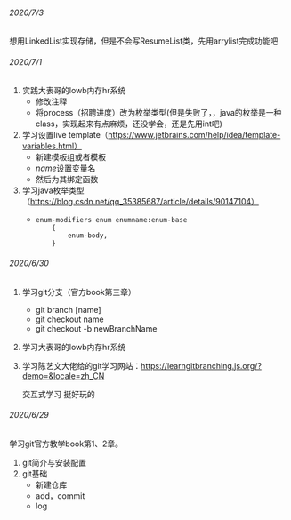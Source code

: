 ###### 2020/7/3
想用LinkedList实现存储，但是不会写ResumeList类，先用arrylist完成功能吧

###### 2020/7/1

1. 实践大表哥的lowb内存hr系统
    - 修改注释
    - 将process（招聘进度）改为枚举类型(但是失败了，，java的枚举是一种class，实现起来有点麻烦，还没学会，还是先用int吧)
2. 学习设置live template（https://www.jetbrains.com/help/idea/template-variables.html）
    - 新建模板组或者模板
    - $name$设置变量名
    - 然后为其绑定函数
3. 学习java枚举类型（https://blog.csdn.net/qq_35385687/article/details/90147104）
    - ```
      enum-modifiers enum enumname:enum-base
          {
              enum-body,
          }
      ```
###### 2020/6/30

1. 学习git分支（官方book第三章）
   - git branch [name]
   - git checkout name
   - git checkout -b newBranchName
   
2. 学习大表哥的lowb内存hr系统

3. 学习陈艺文大佬给的git学习网站：https://learngitbranching.js.org/?demo=&locale=zh_CN

   交互式学习 挺好玩的

###### 2020/6/29

学习git官方教学book第1、2章。

1. git简介与安装配置
2. git基础
   - 新建仓库
   - add，commit
   - log